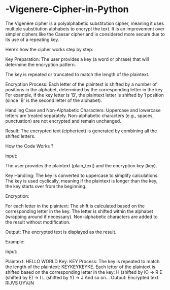 # -Vigenere-Cipher-in-Python
The Vigenère cipher is a polyalphabetic substitution cipher, meaning it uses multiple substitution alphabets to encrypt the text. 
It is an improvement over simpler ciphers like the Caesar cipher and is considered more secure due to its use of a repeating key.



Here’s how the cipher works step by step:

Key Preparation:
The user provides a key (a word or phrase) that will determine the encryption pattern.

The key is repeated or truncated to match the length of the plaintext.


Encryption Process:
Each letter of the plaintext is shifted by a number of positions in the alphabet, determined by the corresponding letter in the key.
For example, if the key letter is 'B', the plaintext letter is shifted by 1 position (since 'B' is the second letter of the alphabet).


Handling Case and Non-Alphabetic Characters:
Uppercase and lowercase letters are treated separately.
Non-alphabetic characters (e.g., spaces, punctuation) are not encrypted and remain unchanged.


Result:
The encrypted text (ciphertext) is generated by combining all the shifted letters.

How the Code Works ?



Input:

The user provides the plaintext (plain_text) and the encryption key (key).


Key Handling:
The key is converted to uppercase to simplify calculations.
The key is used cyclically, meaning if the plaintext is longer than the key, the key starts over from the beginning.


Encryption:

For each letter in the plaintext:
The shift is calculated based on the corresponding letter in the key.
The letter is shifted within the alphabet (wrapping around if necessary).
Non-alphabetic characters are added to the result without modification.


Output:
The encrypted text is displayed as the result.


Example:

Input:

Plaintext: HELLO WORLD
Key: KEY
Process:
The key is repeated to match the length of the plaintext: KEYKEYKEYKE.
Each letter of the plaintext is shifted based on the corresponding letter in the key:
H (shifted by K) → R
E (shifted by E) → I
L (shifted by Y) → J
And so on...
Output:
Encrypted text: RIJVS UYVJN

